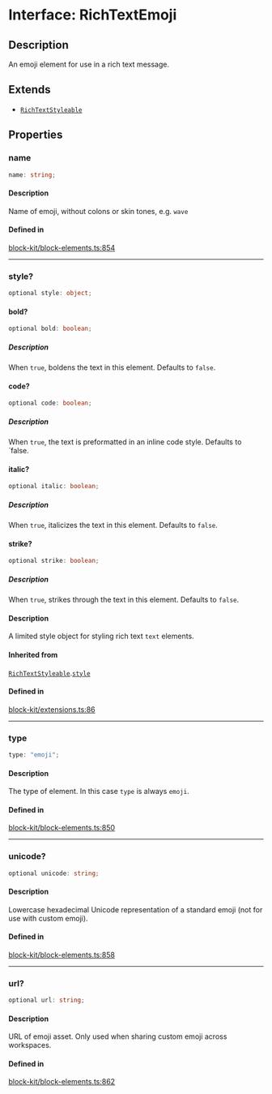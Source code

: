 # Interface: RichTextEmoji

## Description

An emoji element for use in a rich text message.

## Extends

- [`RichTextStyleable`](Interface.RichTextStyleable.md)

## Properties

### name

```ts
name: string;
```

#### Description

Name of emoji, without colons or skin tones, e.g. `wave`

#### Defined in

[block-kit/block-elements.ts:854](https://github.com/slackapi/node-slack-sdk/blob/main/packages/types/src/block-kit/block-elements.ts#L854)

***

### style?

```ts
optional style: object;
```

#### bold?

```ts
optional bold: boolean;
```

##### Description

When `true`, boldens the text in this element. Defaults to `false`.

#### code?

```ts
optional code: boolean;
```

##### Description

When `true`, the text is preformatted in an inline code style. Defaults to `false.

#### italic?

```ts
optional italic: boolean;
```

##### Description

When `true`, italicizes the text in this element. Defaults to `false`.

#### strike?

```ts
optional strike: boolean;
```

##### Description

When `true`, strikes through the text in this element. Defaults to `false`.

#### Description

A limited style object for styling rich text `text` elements.

#### Inherited from

[`RichTextStyleable`](Interface.RichTextStyleable.md).[`style`](Interface.RichTextStyleable.md#style)

#### Defined in

[block-kit/extensions.ts:86](https://github.com/slackapi/node-slack-sdk/blob/main/packages/types/src/block-kit/extensions.ts#L86)

***

### type

```ts
type: "emoji";
```

#### Description

The type of element. In this case `type` is always `emoji`.

#### Defined in

[block-kit/block-elements.ts:850](https://github.com/slackapi/node-slack-sdk/blob/main/packages/types/src/block-kit/block-elements.ts#L850)

***

### unicode?

```ts
optional unicode: string;
```

#### Description

Lowercase hexadecimal Unicode representation of a standard emoji (not for use with custom emoji).

#### Defined in

[block-kit/block-elements.ts:858](https://github.com/slackapi/node-slack-sdk/blob/main/packages/types/src/block-kit/block-elements.ts#L858)

***

### url?

```ts
optional url: string;
```

#### Description

URL of emoji asset. Only used when sharing custom emoji across workspaces.

#### Defined in

[block-kit/block-elements.ts:862](https://github.com/slackapi/node-slack-sdk/blob/main/packages/types/src/block-kit/block-elements.ts#L862)
